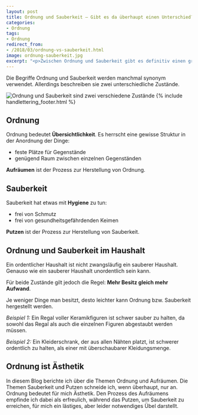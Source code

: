 ```yaml
---
layout: post
title: Ordnung und Sauberkeit – Gibt es da überhaupt einen Unterschied?
categories:
- Ordnung
tags:
- Ordnung
redirect_from:
- /2018/03/ordnung-vs-sauberkeit.html
image: ordnung-sauberkeit.jpg
excerpt: "<p>Zwischen Ordnung und Sauberkeit gibt es definitiv einen großen Unterschied. Mehr dazu verrate ich dir hier.</p>"
---
```


Die Begriffe Ordnung und Sauberkeit werden manchmal synonym verwendet.
Allerdings beschreiben sie zwei unterschiedliche Zustände.

![Ordnung und Sauberkeit sind zwei verschiedene Zustände]({{site.baseurl}}/assets/img/posts/ordnung-sauberkeit.jpg)
{% include handlettering_footer.html %}

## Ordnung

Ordnung bedeutet **Übersichtlichkeit**.
Es herrscht eine gewisse Struktur in der Anordnung der Dinge:

-   feste Plätze für Gegenstände
-   genügend Raum zwischen einzelnen Gegenständen

**Aufräumen** ist der Prozess zur Herstellung von Ordnung.

## Sauberkeit

Sauberkeit hat etwas mit **Hygiene** zu tun:

-   frei von Schmutz
-   frei von gesundheitsgefährdenden Keimen

**Putzen** ist der Prozess zur Herstellung von Sauberkeit.

## Ordnung und Sauberkeit im Haushalt

Ein ordentlicher Haushalt ist nicht zwangsläufig ein sauberer Haushalt.
Genauso wie ein sauberer Haushalt unordentlich sein kann.

Für beide Zustände gilt jedoch die Regel: **Mehr Besitz gleich mehr
Aufwand**.

Je weniger Dinge man besitzt, desto leichter kann Ordnung bzw.
Sauberkeit hergestellt werden.

*Beispiel 1:*
Ein Regal voller Keramikfiguren ist schwer sauber zu halten, da sowohl
das Regal als auch die einzelnen Figuren abgestaubt werden müssen.

*Beispiel 2:*
Ein Kleiderschrank, der aus allen Nähten platzt, ist schwerer ordentlich
zu halten, als einer mit überschaubarer Kleidungsmenge.

## Ordnung ist Ästhetik

In diesem Blog berichte ich über die Themen Ordnung und Aufräumen. Die
Themen Sauberkeit und Putzen schneide ich, wenn überhaupt, nur an.
Ordnung bedeutet für mich Ästhetik. Den Prozess des Aufräumens empfinde
ich dabei als erfreulich, während das Putzen, um Sauberkeit zu
erreichen, für mich ein lästiges, aber leider notwendiges Übel
darstellt.
